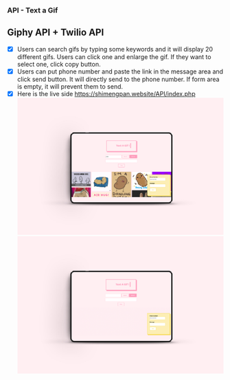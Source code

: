### API - Text a Gif
## Giphy API + Twilio API
- [X] Users can search gifs by typing some keywords and it will display 20 different gifs. Users can click one and enlarge the gif. If they want to select one, click copy button.
- [X] Users can put phone number and paste the link in the message area and click send button. It will directly send to the phone number. If form area is empty, it will prevent them to send.
- [X] Here is the live side https://shimengpan.website/API/index.php
  <img src="image/v1.jpg" />
  <img src="image/v2.jpg" /> 